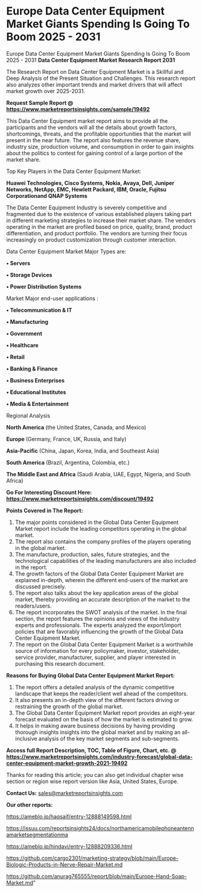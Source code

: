 # Europe Data Center Equipment Market Giants Spending Is Going To Boom 2025 - 2031
Europe Data Center Equipment Market Giants Spending Is Going To Boom 2025 - 2031
<strong>Data Center Equipment Market Research Report 2031</strong>

The Research Report on Data Center Equipment Market is a Skillful and Deep Analysis of the Present Situation and Challenges. This research report also analyzes other important trends and market drivers that will affect market growth over 2025-2031.

<strong>Request Sample Report @ <a href=https://www.marketreportsinsights.com/sample/19492>https://www.marketreportsinsights.com/sample/19492</a></strong>

This Data Center Equipment market report aims to provide all the participants and the vendors will all the details about growth factors, shortcomings, threats, and the profitable opportunities that the market will present in the near future. The report also features the revenue share, industry size, production volume, and consumption in order to gain insights about the politics to contest for gaining control of a large portion of the market share.

Top Key Players in the Data Center Equipment Market:

<strong>Huawei Technologies, Cisco Systems, Nokia, Avaya, Dell, Juniper Networks, NetApp, EMC, Hewlett Packard, IBM, Oracle, Fujitsu Corporationand QNAP Systems</strong>

The Data Center Equipment Industry is severely competitive and fragmented due to the existence of various established players taking part in different marketing strategies to increase their market share. The vendors operating in the market are profiled based on price, quality, brand, product differentiation, and product portfolio. The vendors are turning their focus increasingly on product customization through customer interaction.

Data Center Equipment Market Major Types are:

<strong>• Servers

• Storage Devices

• Power Distribution Systems</strong>

Market Major end-user applications :

<strong>• Telecommunication & IT

• Manufacturing

• Government

• Healthcare

• Retail

• Banking & Finance

• Business Enterprises

• Educational Institutes

• Media & Entertainment</strong>

Regional Analysis

</u><strong><b>North America</b></strong> (the United States, Canada, and Mexico)

<strong><b>Europe </b></strong>(Germany, France, UK, Russia, and Italy)

<strong><b>Asia-Pacific</b></strong> (China, Japan, Korea, India, and Southeast Asia)

<strong><b>South America</b></strong> (Brazil, Argentina, Colombia, etc.)

<strong><b>The Middle East and Africa</b></strong> (Saudi Arabia, UAE, Egypt, Nigeria, and South Africa)

<strong>Go For Interesting Discount Here: <a href=https://www.marketreportsinsights.com/discount/19492>https://www.marketreportsinsights.com/discount/19492</a></strong>

<strong>Points Covered in The Report:</strong>
<ol>
  <li>The major points considered in the Global Data Center Equipment Market report include the leading competitors operating in the global market.</li>
  <li>The report also contains the company profiles of the players operating in the global market.</li>
  <li>The manufacture, production, sales, future strategies, and the technological capabilities of the leading manufacturers are also included in the report.</li>
  <li>The growth factors of the Global Data Center Equipment Market are explained in-depth, wherein the different end-users of the market are discussed precisely.</li>
  <li>The report also talks about the key application areas of the global market, thereby providing an accurate description of the market to the readers/users.</li>
  <li>The report incorporates the SWOT analysis of the market. In the final section, the report features the opinions and views of the industry experts and professionals. The experts analyzed the export/import policies that are favorably influencing the growth of the Global Data Center Equipment Market.</li>
  <li>The report on the Global Data Center Equipment Market is a worthwhile source of information for every policymaker, investor, stakeholder, service provider, manufacturer, supplier, and player interested in purchasing this research document.</li>
</ol>
<strong>Reasons for Buying Global Data Center Equipment Market Report:</strong>

<ol>
  <li>The report offers a detailed analysis of the dynamic competitive landscape that keeps the reader/client well ahead of the competitors.</li>
  <li>It also presents an in-depth view of the different factors driving or restraining the growth of the global market.</li>
  <li>The Global Data Center Equipment Market report provides an eight-year forecast evaluated on the basis of how the market is estimated to grow.</li>
  <li>It helps in making aware business decisions by having providing thorough insights insights into the global market and by making an all-inclusive analysis of the key market segments and sub-segments.</li>
</ol>
<strong>Access full Report Description, TOC, Table of Figure, Chart, etc. @ <a href=https://www.marketreportsinsights.com/industry-forecast/global-data-center-equipment-market-growth-2021-19492>https://www.marketreportsinsights.com/industry-forecast/global-data-center-equipment-market-growth-2021-19492</a></strong>


Thanks for reading this article; you can also get individual chapter wise section or region wise report version like Asia, United States, Europe.

<strong>Contact Us:</strong>
sales@marketreportsinsights.com

<strong>Our other reports:</strong>

<a href=https://ameblo.jp/haqsaif/entry-12888149598.html>https://ameblo.jp/haqsaif/entry-12888149598.html</a>

<a href=https://issuu.com/reportsinsights24/docs/northamericamobilephoneantennamarketsegmentationma>https://issuu.com/reportsinsights24/docs/northamericamobilephoneantennamarketsegmentationma</a>

<a href=https://ameblo.jp/hindavi/entry-12888209336.html>https://ameblo.jp/hindavi/entry-12888209336.html</a>

<a href=https://github.com/cargo2301/marketing-strategy/blob/main/Europe-Biologic-Products-in-Nerve-Repair-Market.md>https://github.com/cargo2301/marketing-strategy/blob/main/Europe-Biologic-Products-in-Nerve-Repair-Market.md</a>

<a href=https://github.com/anurag765555/report/blob/main/Europe-Hand-Soap-Market.md>https://github.com/anurag765555/report/blob/main/Europe-Hand-Soap-Market.md</a>"

